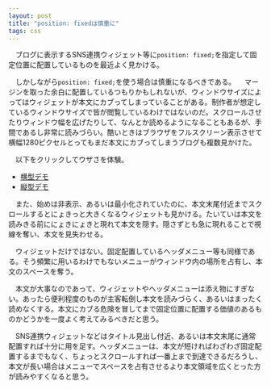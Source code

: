 ```yaml
---
layout: post
title: "position: fixedは慎重に"
tags: css
---
```

　ブログに表示するSNS連携ウィジェット等に`position: fixed;`を指定して固定位置に配置しているものを最近よく見かける。

　しかしながら`position: fixed;`を使う場合は慎重になるべきである。
　マージンを取った余白に配置しているつもりかもしれないが、ウィンドウサイズによってはウィジェットが本文にカブってしまっていることがある。制作者が想定しているウィンドウサイズで皆が閲覧しているわけではないのだ。スクロールさせたりウィンドウ幅を広げたりして、なんとか読めるようになることもあるが、手間であるし非常に読みづらい。酷いときはブラウザをフルスクリーン表示させて横幅1280ピクセルとってもまだ本文にカブってしまうブログも複数見かけた。

　以下をクリックしてウザさを体験。

<ul id="positionFixedDemo">
  <li><a href="#" class="_demo_horizontal">横型デモ</a></li>
  <li><a href="#" class="_demo_vertical">縦型デモ</a></li>
</ul>
<script src="/js/jquery-1.7.2.min.js"></script>
<script>
$('a', $('#positionFixedDemo')).click(function(ev) {
  ev.preventDefault();
  var type = $(this).attr('class');
  var demoBlock = $('#demoBlock');
  if(!demoBlock.length) demoBlock = $('<div/>');
  if(type == demoBlock.attr('class')) {
    demoBlock.remove();
    return;
  }
  var styles = {backgroundColor: 'red',
                height: (type == '_demo_horizontal') ? '80px' : '300px',
                width: (type == '_demo_horizontal') ? '300px' : '80px',
                opacity: '0.8',
                position: 'fixed',
                bottom: '10px',
                left: $(this).parents('article').offset().left + 'px',
                border: '1px solid black',
                borderRadius: '5px'};
  demoBlock.css(styles);
  demoBlock.attr('class', type);
  demoBlock.attr('id', 'demoBlock');
  demoBlock.click(function() { demoBlock.remove(); });
  $('body').append(demoBlock);
  return;
});
</script>

　また、始めは非表示、あるいは最小化されていたのに、本文末尾付近までスクロールするとにょきっと大きくなるウィジェットも見かける。たいていは本文を読みきる前ににょきにょきと現れて本文を隠す。隠さずとも急に現れることで視線を奪い、本文を見失わせる。

　ウィジェットだけではない。固定配置しているヘッダメニュー等も同様である。そう頻繁に用いるわけでもないメニューがウィンドウ内の場所を占有し、本文のスペースを奪う。

　本文が大事なのであって、ウィジェットやヘッダメニューは添え物にすぎない。あったら便利程度のものが主客転倒し本文を読みづらく、あるいはまったく読めなくする。本文にカブる危険を冒してまで固定位置に配置する価値のあるものかどうかを一度よく考えてみるべきだと思う。

　SNS連携ウィジェットなどはタイトル見出し付近、あるいは本文末尾に通常配置すれば十分に用を足す。ヘッダメニューは、本文が短ければわざわざ固定配置するまでもなく、ちょっとスクロールすれば一番上まで到達できるだろうし、本文が長い場合はメニューでスペースを占有させるより本文領域を広くとった方が読みやすくなると思う。
